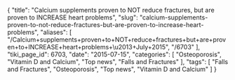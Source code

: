 {
    "title": "Calcium supplements proven to NOT reduce fractures, but are proven to INCREASE heart problems",
    "slug": "calcium-supplements-proven-to-not-reduce-fractures-but-are-proven-to-increase-heart-problems",
    "aliases": [
        "/Calcium+supplements+proven+to+NOT+reduce+fractures+but+are+proven+to+INCREASE+heart+problems+\u2013+July+2015",
        "/6703"
    ],
    "tiki_page_id": 6703,
    "date": "2015-07-15",
    "categories": [
        "Osteoporosis",
        "Vitamin D and Calcium",
        "Top news",
        "Falls and Fractures"
    ],
    "tags": [
        "Falls and Fractures",
        "Osteoporosis",
        "Top news",
        "Vitamin D and Calcium"
    ]
}